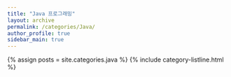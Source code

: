 ```yaml
---
title: "Java 프로그래밍"
layout: archive
permalink: /categories/Java/
author_profile: true
sidebar_main: true
---
```


{% assign posts = site.categories.java %}
{% include category-listline.html %}